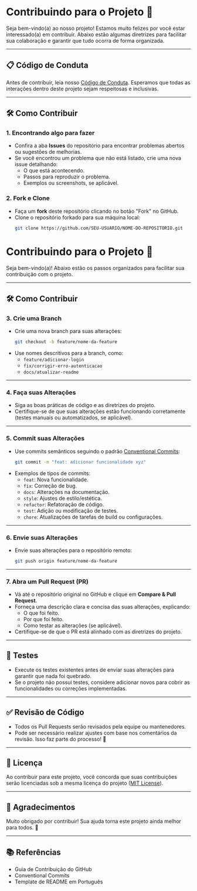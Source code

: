 # Contribuindo para o Projeto 🤝

Seja bem-vindo(a) ao nosso projeto! Estamos muito felizes por você estar interessado(a) em contribuir. Abaixo estão algumas diretrizes para facilitar sua colaboração e garantir que tudo ocorra de forma organizada.

---

## 📋 Código de Conduta

Antes de contribuir, leia nosso [Código de Conduta](CODE_OF_CONDUCT.md). Esperamos que todas as interações dentro deste projeto sejam respeitosas e inclusivas.

---

## 🛠️ Como Contribuir

### 1. Encontrando algo para fazer
- Confira a aba **Issues** do repositório para encontrar problemas abertos ou sugestões de melhorias.
- Se você encontrou um problema que não está listado, crie uma nova issue detalhando:
  - O que está acontecendo.
  - Passos para reproduzir o problema.
  - Exemplos ou screenshots, se aplicável.

### 2. Fork e Clone
- Faça um **fork** deste repositório clicando no botão "Fork" no GitHub.
- Clone o repositório forkado para sua máquina local:
  ```bash
  git clone https://github.com/SEU-USUARIO/NOME-DO-REPOSITORIO.git

# Contribuindo para o Projeto 🤝

Seja bem-vindo(a)! Abaixo estão os passos organizados para facilitar sua contribuição com o projeto.

---

## 🛠️ Como Contribuir

### 3. Crie uma Branch
- Crie uma nova branch para suas alterações:
  ```bash
  git checkout -b feature/nome-da-feature
  ```
- Use nomes descritivos para a branch, como:
  - `feature/adicionar-login`
  - `fix/corrigir-erro-autenticacao`
  - `docs/atualizar-readme`

---

### 4. Faça suas Alterações
- Siga as boas práticas de código e as diretrizes do projeto.
- Certifique-se de que suas alterações estão funcionando corretamente (testes manuais ou automatizados, se aplicável).

---

### 5. Commit suas Alterações
- Use commits semânticos seguindo o padrão [Conventional Commits](https://www.conventionalcommits.org/):
  ```bash
  git commit -m "feat: adicionar funcionalidade xyz"
  ```
- Exemplos de tipos de commits:
  - `feat`: Nova funcionalidade.
  - `fix`: Correção de bug.
  - `docs`: Alterações na documentação.
  - `style`: Ajustes de estilo/estética.
  - `refactor`: Refatoração de código.
  - `test`: Adição ou modificação de testes.
  - `chore`: Atualizações de tarefas de build ou configurações.

---

### 6. Envie suas Alterações
- Envie suas alterações para o repositório remoto:
  ```bash
  git push origin feature/nome-da-feature
  ```

---

### 7. Abra um Pull Request (PR)
- Vá até o repositório original no GitHub e clique em **Compare & Pull Request**.
- Forneça uma descrição clara e concisa das suas alterações, explicando:
  - O que foi feito.
  - Por que foi feito.
  - Como testar as alterações (se aplicável).
- Certifique-se de que o PR está alinhado com as diretrizes do projeto.

---

## 🧪 Testes

- Execute os testes existentes antes de enviar suas alterações para garantir que nada foi quebrado.
- Se o projeto não possui testes, considere adicionar novos para cobrir as funcionalidades ou correções implementadas.

---

## ✅ Revisão de Código

- Todos os Pull Requests serão revisados pela equipe ou mantenedores.
- Pode ser necessário realizar ajustes com base nos comentários da revisão. Isso faz parte do processo! 🚀

---

## 📜 Licença

Ao contribuir para este projeto, você concorda que suas contribuições serão licenciadas sob a mesma licença do projeto ([MIT License](LICENSE)).

---

## 🙌 Agradecimentos

Muito obrigado por contribuir! Sua ajuda torna este projeto ainda melhor para todos. 💖

---

## 📚 Referências

- Guia de Contribuição do GitHub
- Conventional Commits
- Template de README em Português
